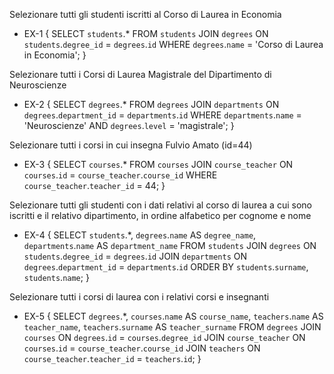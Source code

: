 Selezionare tutti gli studenti iscritti al Corso di Laurea in Economia
- EX-1 {
    SELECT `students`.*
    FROM `students`
    JOIN `degrees` ON `students`.`degree_id` = `degrees`.`id`
    WHERE `degrees`.`name` = 'Corso di Laurea in Economia'; 
}

Selezionare tutti i Corsi di Laurea Magistrale del Dipartimento di Neuroscienze
- EX-2 {
    SELECT `degrees`.*
    FROM `degrees`
    JOIN `departments` ON `degrees`.`department_id` = `departments`.`id`
    WHERE `departments`.`name` = 'Neuroscienze'
    AND `degrees`.`level` = 'magistrale';
}

Selezionare tutti i corsi in cui insegna Fulvio Amato (id=44)
- EX-3 {
    SELECT `courses`.*
    FROM `courses`
    JOIN `course_teacher` ON `courses`.`id` = `course_teacher`.`course_id`
    WHERE `course_teacher`.`teacher_id` = 44;
}

Selezionare tutti gli studenti con i dati relativi al corso di laurea a cui
 sono iscritti e il relativo dipartimento, in ordine alfabetico per cognome e
 nome
- EX-4 {
    SELECT `students`.*, `degrees`.`name` AS `degree_name`, `departments`.`name` AS `department_name`
    FROM `students`
    JOIN `degrees` ON `students`.`degree_id` = `degrees`.`id`
    JOIN `departments` ON `degrees`.`department_id` = `departments`.`id`
    ORDER BY `students`.`surname`, `students`.`name`;
}

Selezionare tutti i corsi di laurea con i relativi corsi e insegnanti
- EX-5 {
    SELECT `degrees`.*, `courses`.`name` AS `course_name`, `teachers`.`name` AS `teacher_name`, `teachers`.`surname` AS `teacher_surname`
    FROM `degrees`
    JOIN `courses` ON `degrees`.`id` = `courses`.`degree_id`
    JOIN `course_teacher` ON `courses`.`id` = `course_teacher`.`course_id`
    JOIN `teachers` ON `course_teacher`.`teacher_id` = `teachers`.`id`;
}